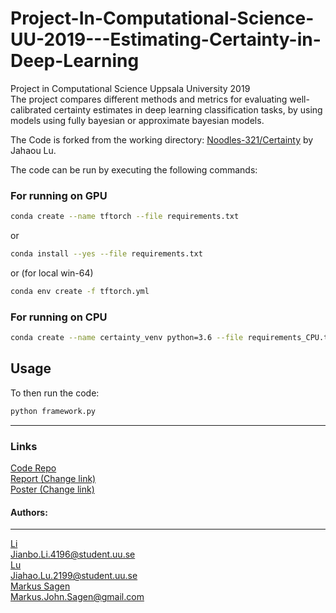 # Project-In-Computational-Science-UU-2019---Estimating-Certainty-in-Deep-Learning


Project in Computational Science Uppsala University 2019  
The project compares different methods and metrics for evaluating well-calibrated certainty estimates in deep learning classification tasks, by using models using fully bayesian or approximate bayesian models.   

The Code is forked from the working directory: [Noodles-321/Certainty](https://github.com/Noodles-321/Certainty) by Jahaou Lu.
   
   
   
The code can be run by executing the following commands:  
### For running on GPU

``` bash
conda create --name tftorch --file requirements.txt
```

or

``` bash
conda install --yes --file requirements.txt
```

or  (for local win-64)

```bash
conda env create -f tftorch.yml
```

### For running on CPU

``` bash
conda create --name certainty_venv python=3.6 --file requirements_CPU.txt -y && conda activate certainty_venv
```

## Usage

To then run the code:

```bash
python framework.py
```

------

### Links
[Code Repo](https://github.com/Noodles-321/Certainty)   
[Report (Change link)](https://www.overleaf.com/5521335765qmyyqkdwrjxd)   
[Poster (Change link)](https://uppsalauniversitet-my.sharepoint.com/:p:/r/personal/jiahao_lu_2199_student_uu_se1/_layouts/15/Doc.aspx?sourcedoc=%7B4051F7B6-7362-4437-8852-7A3C3E6CBBC5%7D&file=poster_15A.pptx&action=edit&mobileredirect=true&PreviousSessionID=1a20053b-9ae9-146e-ebf4-2e7774e58d70&cid=f5639975-49e5-4eae-a185-c686a65845a4)   
        












   
#### Authors:   
___________________________________________________________
[Li](https://github.com/jianbo-sudo)   
[Jianbo.Li.4196@student.uu.se](mailto:Jianbo.Li.4196@student.uu.se)   
[Lu](https://github.com/Noodles-321)   
[Jiahao.Lu.2199@student.uu.se](mailto:Jiahao.Lu.2199@student.uu.se)   
[Markus Sagen](https://github.com/MarkusSagen)   
[Markus.John.Sagen@gmail.com](mailto:Markus.John.Sagen@gmail.com)   

